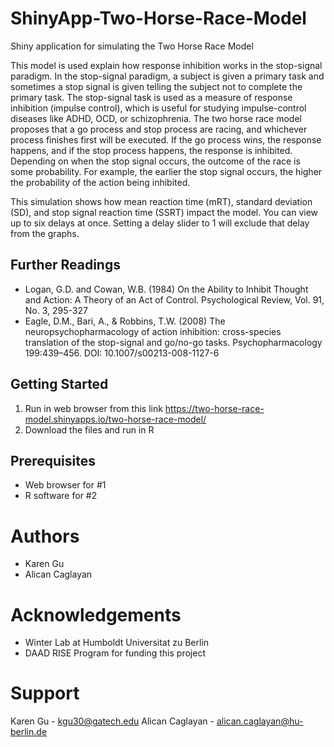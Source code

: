 # ShinyApp-Two-Horse-Race-Model
Shiny application for simulating the Two Horse Race Model

This model is used explain how response inhibition works in the stop-signal paradigm. In the stop-signal paradigm, a subject is given a primary task and sometimes a stop signal is given telling the subject not to complete the primary task. The stop-signal task is used as a measure of response inhibition (impulse control), which is useful for studying impulse-control diseases like ADHD, OCD, or schizophrenia. The two horse race model proposes that a go process and stop process are racing, and whichever process finishes first will be executed. If the go process wins, the response happens, and if the stop process happens, the response is inhibited. Depending on when the stop signal occurs, the outcome of the race is some probability. For example, the earlier the stop signal occurs, the higher the probability of the action being inhibited.

This simulation shows how mean reaction time (mRT), standard deviation (SD), and stop signal 
reaction time (SSRT) impact the model. You can view up to six delays at once. Setting a delay
slider to 1 will exclude that delay from the graphs.

## Further Readings
* Logan, G.D. and Cowan, W.B. (1984) On the Ability to Inhibit Thought and Action: A Theory of an Act of Control. Psychological Review, Vol. 91, No. 3, 295-327
* Eagle, D.M., Bari, A., & Robbins, T.W. (2008) The neuropsychopharmacology of action inhibition: cross-species translation of the stop-signal and go/no-go tasks. Psychopharmacology 199:439–456. DOI: 10.1007/s00213-008-1127-6

## Getting Started
1. Run in web browser from this link
https://two-horse-race-model.shinyapps.io/two-horse-race-model/
2. Download the files and run in R

## Prerequisites
* Web browser for #1
* R software for #2

# Authors
* Karen Gu 
* Alican Caglayan

# Acknowledgements
* Winter Lab at Humboldt Universitat zu Berlin
* DAAD RISE Program for funding this project

# Support
Karen Gu - kgu30@gatech.edu
Alican Caglayan - alican.caglayan@hu-berlin.de

